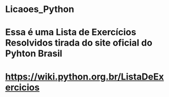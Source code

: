 # Licaoes_Python
# Essa é uma Lista de Exercícios Resolvidos tirada do site oficial do Pyhton Brasil
# https://wiki.python.org.br/ListaDeExercicios
